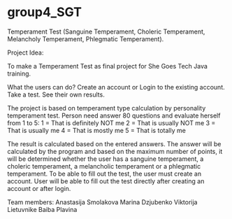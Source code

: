 # group4_SGT
Temperament Test (Sanguine Temperament, Choleric Temperament, Melancholy Temperament, Phlegmatic Temperament).

Project Idea:

To make a Temperament Test as final project for She Goes Tech Java training.

What the users can do?
Create an account or Login to the existing account.
Take a test.
See their own results.

The project is based on temperament type calculation by personality temperament test. Person need answer 80 questions and evaluate herself from 1 to 5:
1 = That is definitely NOT me
2 = That is usually NOT me
3 = That is usually me
4 = That is mostly me
5 = That is totally me

The result is calculated based on the entered answers. The answer will be calculated by the program and based on the maximum number of points, it will be determined whether the user has a sanguine temperament, a choleric temperament, a melancholic temperament or a phlegmatic temperament.
To be able to fill out the test, the user must create an account. 
User will be able to fill out the test directly after creating an account or after login.

Team members:
Anastasija Smolakova
Marina Dzjubenko
Viktorija Lietuvnike
Baiba Plavina
